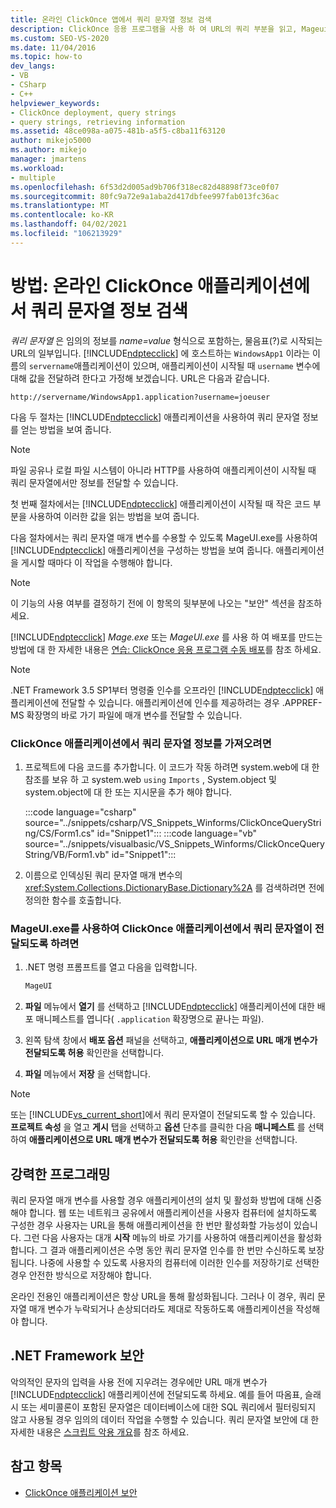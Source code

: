 ```yaml
---
title: 온라인 ClickOnce 앱에서 쿼리 문자열 정보 검색
description: ClickOnce 응용 프로그램을 사용 하 여 URL의 쿼리 부분을 읽고, Mageui.exe를 사용 하 여 쿼리 문자열 매개 변수를 허용 하도록 응용 프로그램을 구성 하는 방법을 알아봅니다.
ms.custom: SEO-VS-2020
ms.date: 11/04/2016
ms.topic: how-to
dev_langs:
- VB
- CSharp
- C++
helpviewer_keywords:
- ClickOnce deployment, query strings
- query strings, retrieving information
ms.assetid: 48ce098a-a075-481b-a5f5-c8ba11f63120
author: mikejo5000
ms.author: mikejo
manager: jmartens
ms.workload:
- multiple
ms.openlocfilehash: 6f53d2d005ad9b706f318ec82d48898f73ce0f07
ms.sourcegitcommit: 80fc9a72e9a1aba2d417dbfee997fab013fc36ac
ms.translationtype: MT
ms.contentlocale: ko-KR
ms.lasthandoff: 04/02/2021
ms.locfileid: "106213929"
---
```

# <a name="how-to-retrieve-query-string-information-in-an-online-clickonce-application"></a>방법: 온라인 ClickOnce 애플리케이션에서 쿼리 문자열 정보 검색
*쿼리 문자열* 은 임의의 정보를 *name=value* 형식으로 포함하는, 물음표(?)로 시작되는 URL의 일부입니다. [!INCLUDE[ndptecclick](../deployment/includes/ndptecclick_md.md)] 에 호스트하는 `WindowsApp1` 이라는 이름의 `servername`애플리케이션이 있으며, 애플리케이션이 시작될 때 `username` 변수에 대해 값을 전달하려 한다고 가정해 보겠습니다. URL은 다음과 같습니다.

 `http://servername/WindowsApp1.application?username=joeuser`

 다음 두 절차는 [!INCLUDE[ndptecclick](../deployment/includes/ndptecclick_md.md)] 애플리케이션을 사용하여 쿼리 문자열 정보를 얻는 방법을 보여 줍니다.

> [!NOTE]
> 파일 공유나 로컬 파일 시스템이 아니라 HTTP를 사용하여 애플리케이션이 시작될 때 쿼리 문자열에서만 정보를 전달할 수 있습니다.

 첫 번째 절차에서는 [!INCLUDE[ndptecclick](../deployment/includes/ndptecclick_md.md)] 애플리케이션이 시작될 때 작은 코드 부분을 사용하여 이러한 값을 읽는 방법을 보여 줍니다.

 다음 절차에서는 쿼리 문자열 매개 변수를 수용할 수 있도록 MageUI.exe를 사용하여 [!INCLUDE[ndptecclick](../deployment/includes/ndptecclick_md.md)] 애플리케이션을 구성하는 방법을 보여 줍니다. 애플리케이션을 게시할 때마다 이 작업을 수행해야 합니다.

> [!NOTE]
> 이 기능의 사용 여부를 결정하기 전에 이 항목의 뒷부분에 나오는 "보안" 섹션을 참조하세요.

 [!INCLUDE[ndptecclick](../deployment/includes/ndptecclick_md.md)] *Mage.exe* 또는 *MageUI.exe* 를 사용 하 여 배포를 만드는 방법에 대 한 자세한 내용은 [연습: ClickOnce 응용 프로그램 수동 배포](../deployment/walkthrough-manually-deploying-a-clickonce-application.md)를 참조 하세요.

> [!NOTE]
> .NET Framework 3.5 SP1부터 명령줄 인수를 오프라인 [!INCLUDE[ndptecclick](../deployment/includes/ndptecclick_md.md)] 애플리케이션에 전달할 수 있습니다. 애플리케이션에 인수를 제공하려는 경우 .APPREF-MS 확장명의 바로 가기 파일에 매개 변수를 전달할 수 있습니다.

### <a name="to-obtain-query-string-information-from-a-clickonce-application"></a>ClickOnce 애플리케이션에서 쿼리 문자열 정보를 가져오려면

1. 프로젝트에 다음 코드를 추가합니다. 이 코드가 작동 하려면 system.web에 대 한 참조를 보유 하 고 system.web `using` `Imports` , System.object 및 system.object에 대 한 또는 지시문을 추가 해야 합니다.

    :::code language="csharp" source="../snippets/csharp/VS_Snippets_Winforms/ClickOnceQueryString/CS/Form1.cs" id="Snippet1":::
    :::code language="vb" source="../snippets/visualbasic/VS_Snippets_Winforms/ClickOnceQueryString/VB/Form1.vb" id="Snippet1":::


2. 이름으로 인덱싱된 쿼리 문자열 매개 변수의 <xref:System.Collections.DictionaryBase.Dictionary%2A> 를 검색하려면 전에 정의한 함수를 호출합니다.

### <a name="to-enable-query-string-passing-in-a-clickonce-application-with-mageuiexe"></a>MageUI.exe를 사용하여 ClickOnce 애플리케이션에서 쿼리 문자열이 전달되도록 하려면

1. .NET 명령 프롬프트를 열고 다음을 입력합니다.

   ```cmd
   MageUI
   ```

2. **파일** 메뉴에서 **열기** 를 선택하고 [!INCLUDE[ndptecclick](../deployment/includes/ndptecclick_md.md)] 애플리케이션에 대한 배포 매니페스트를 엽니다( `.application` 확장명으로 끝나는 파일).

3. 왼쪽 탐색 창에서 **배포 옵션** 패널을 선택하고, **애플리케이션으로 URL 매개 변수가 전달되도록 허용** 확인란을 선택합니다.

4. **파일** 메뉴에서 **저장** 을 선택합니다.

> [!NOTE]
> 또는 [!INCLUDE[vs_current_short](../code-quality/includes/vs_current_short_md.md)]에서 쿼리 문자열이 전달되도록 할 수 있습니다. **프로젝트 속성** 을 열고 **게시** 탭을 선택하고 **옵션** 단추를 클릭한 다음 **매니페스트** 를 선택하여 **애플리케이션으로 URL 매개 변수가 전달되도록 허용** 확인란을 선택합니다.

## <a name="robust-programming"></a>강력한 프로그래밍
 쿼리 문자열 매개 변수를 사용할 경우 애플리케이션의 설치 및 활성화 방법에 대해 신중해야 합니다. 웹 또는 네트워크 공유에서 애플리케이션을 사용자 컴퓨터에 설치하도록 구성한 경우 사용자는 URL을 통해 애플리케이션을 한 번만 활성화할 가능성이 있습니다. 그런 다음 사용자는 대개 **시작** 메뉴의 바로 가기를 사용하여 애플리케이션을 활성화합니다. 그 결과 애플리케이션은 수명 동안 쿼리 문자열 인수를 한 번만 수신하도록 보장됩니다. 나중에 사용할 수 있도록 사용자의 컴퓨터에 이러한 인수를 저장하기로 선택한 경우 안전한 방식으로 저장해야 합니다.

 온라인 전용인 애플리케이션은 항상 URL을 통해 활성화됩니다. 그러나 이 경우, 쿼리 문자열 매개 변수가 누락되거나 손상되더라도 제대로 작동하도록 애플리케이션을 작성해야 합니다.

## <a name="net-framework-security"></a>.NET Framework 보안
 악의적인 문자의 입력을 사용 전에 지우려는 경우에만 URL 매개 변수가 [!INCLUDE[ndptecclick](../deployment/includes/ndptecclick_md.md)] 애플리케이션에 전달되도록 하세요. 예를 들어 따옴표, 슬래시 또는 세미콜론이 포함된 문자열은 데이터베이스에 대한 SQL 쿼리에서 필터링되지 않고 사용될 경우 임의의 데이터 작업을 수행할 수 있습니다. 쿼리 문자열 보안에 대 한 자세한 내용은 [스크립트 악용 개요](/previous-versions/w1sw53ds(v=vs.140))를 참조 하세요.

## <a name="see-also"></a>참고 항목
- [ClickOnce 애플리케이션 보안](../deployment/securing-clickonce-applications.md)